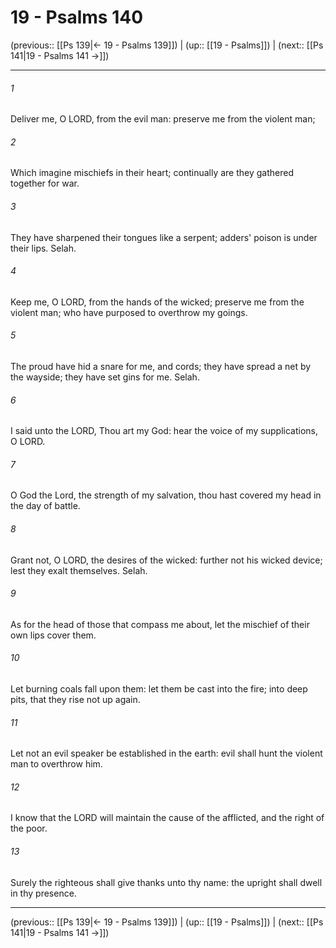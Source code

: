 # 19 - Psalms 140

(previous:: [[Ps 139|← 19 - Psalms 139]]) | (up:: [[19 - Psalms]]) | (next:: [[Ps 141|19 - Psalms 141 →]])

***


###### 1 
Deliver me, O LORD, from the evil man: preserve me from the violent man; 

###### 2 
Which imagine mischiefs in their heart; continually are they gathered together for war. 

###### 3 
They have sharpened their tongues like a serpent; adders' poison is under their lips. Selah. 

###### 4 
Keep me, O LORD, from the hands of the wicked; preserve me from the violent man; who have purposed to overthrow my goings. 

###### 5 
The proud have hid a snare for me, and cords; they have spread a net by the wayside; they have set gins for me. Selah. 

###### 6 
I said unto the LORD, Thou art my God: hear the voice of my supplications, O LORD. 

###### 7 
O God the Lord, the strength of my salvation, thou hast covered my head in the day of battle. 

###### 8 
Grant not, O LORD, the desires of the wicked: further not his wicked device; lest they exalt themselves. Selah. 

###### 9 
As for the head of those that compass me about, let the mischief of their own lips cover them. 

###### 10 
Let burning coals fall upon them: let them be cast into the fire; into deep pits, that they rise not up again. 

###### 11 
Let not an evil speaker be established in the earth: evil shall hunt the violent man to overthrow him. 

###### 12 
I know that the LORD will maintain the cause of the afflicted, and the right of the poor. 

###### 13 
Surely the righteous shall give thanks unto thy name: the upright shall dwell in thy presence.

***

(previous:: [[Ps 139|← 19 - Psalms 139]]) | (up:: [[19 - Psalms]]) | (next:: [[Ps 141|19 - Psalms 141 →]])

